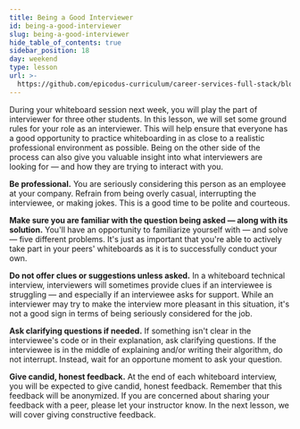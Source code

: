 ```yaml
---
title: Being a Good Interviewer
id: being-a-good-interviewer
slug: being-a-good-interviewer
hide_table_of_contents: true
sidebar_position: 18
day: weekend
type: lesson
url: >-
  https://github.com/epicodus-curriculum/career-services-full-stack/blob/main/4_being_an_interviewer.md
---
```


During your whiteboard session next week, you will play the part of interviewer for three other students. In this lesson, we will set some ground rules for your role as an interviewer. This will help ensure that everyone has a good opportunity to practice whiteboarding in as close to a realistic professional environment as possible. Being on the other side of the process can also give you valuable insight into what interviewers are looking for — and how they are trying to interact with you.

**Be professional.** You are seriously considering this person as an employee at your company. Refrain from being overly casual, interrupting the interviewee, or making jokes. This is a good time to be polite and courteous.

**Make sure you are familiar with the question being asked — along with its solution.** You'll have an opportunity to familiarize yourself with — and solve — five different problems. It's just as important that you're able to actively take part in your peers' whiteboards as it is to successfully conduct your own.

**Do not offer clues or suggestions unless asked.** In a whiteboard technical interview, interviewers will sometimes provide clues if an interviewee is struggling — and especially if an interviewee asks for support. While an interviewer may try to make the interview more pleasant in this situation, it's not a good sign in terms of being seriously considered for the job.

**Ask clarifying questions if needed.** If something isn't clear in the interviewee's code or in their explanation, ask clarifying questions. If the interviewee is in the middle of explaining and/or writing their algorithm, do not interrupt. Instead, wait for an opportune moment to ask your question.

**Give candid, honest feedback.** At the end of each whiteboard interview, you will be expected to give candid, honest feedback. Remember that this feedback will be anonymized. If you are concerned about sharing your feedback with a peer, please let your instructor know. In the next lesson, we will cover giving constructive feedback.